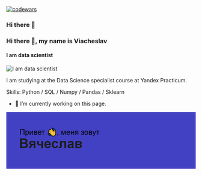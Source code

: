 [![codewars](https://www.codewars.com/users/Slavianin/badges/large)](https://www.codewars.com/Slavianin/username) 

### Hi there 👋

### Hi there 👋, my name is Viacheslav
#### I am data scientist
![I am data scientist](https://arturssmirnovs.github.io/github-profile-readme-generator/images/banner.png)

I am studying at the Data Science specialist course at Yandex Practicum.

Skills: Python / SQL / Numpy / Pandas / Sklearn 

- 🔭 I’m currently working on this page. 


![Альтернативный текст](header.png)

